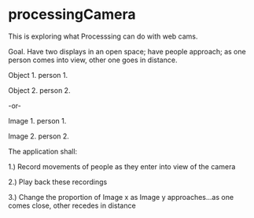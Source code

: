processingCamera
================

This is exploring what Processsing can do with web cams.

Goal. Have two displays in an open space; have people approach; as one person comes into view, other one goes in distance.

Object 1. person 1.

Object 2. person 2.

-or-

Image 1. person 1.

Image 2. person 2.

The application shall:

1.) Record movements of people as they enter into view of the camera

2.) Play back these recordings

3.) Change the proportion of Image x as Image y approaches...as one comes close, other recedes in distance

